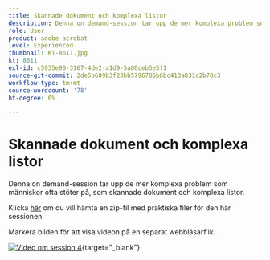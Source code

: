 ```yaml
---
title: Skannade dokument och komplexa listor
description: Denna on demand-session tar upp de mer komplexa problem som människor ofta stöter på, som skannade dokument och komplexa listor
role: User
product: adobe acrobat
level: Experienced
thumbnail: KT-8611.jpg
kt: 8611
exl-id: c5935e90-3167-4de2-a1d9-5a80ceb5e5f1
source-git-commit: 2de5b609b3f23bb5796786b6bc413a831c2b78c3
workflow-type: tm+mt
source-wordcount: '78'
ht-degree: 0%

---
```


# Skannade dokument och komplexa listor

Denna on demand-session tar upp de mer komplexa problem som människor ofta stöter på, som skannade dokument och komplexa listor.

Klicka [här](../assets/accessibilitysession4.zip) om du vill hämta en zip-fil med praktiska filer för den här sessionen.

Markera bilden för att visa videon på en separat webbläsarflik.

[![Video om session 4](../assets/Accessibilitysession4_YT.png)](https://youtu.be/RuBk6DqJBFc){target="_blank"}
